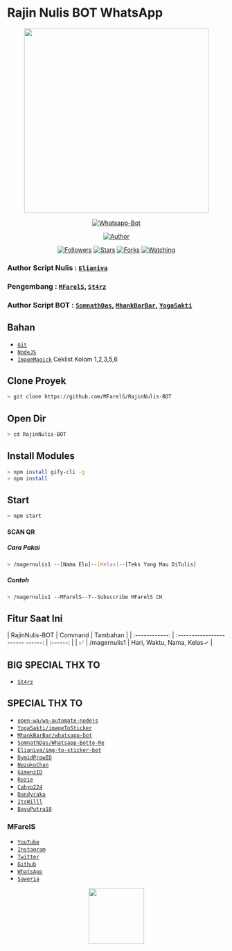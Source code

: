 # Rajin Nulis BOT WhatsApp
<p align="center">
<img src="https://raw.githubusercontent.com/mfarels/RajinNulis-BOT/master/mager/MFarelS.jpg" width="426" height="426"/>
</p>
<p align="center">
<a href="#"><img title="Whatsapp-Bot" src="https://img.shields.io/badge/Whatsapp Bot Nulis-green?colorA=%23ff0000&colorB=%23017e40&style=for-the-badge"></a>
</p>
<p align="center">
<a href="https://github.com/MFarelS"><img title="Author" src="https://img.shields.io/badge/Author-MFarelS-red.svg?style=for-the-badge&logo=github"></a>
</p>
<p align="center">
<a href="https://github.com/MFarelS/followers"><img title="Followers" src="https://img.shields.io/github/followers/MFarelS?color=blue&style=flat-square"></a>
<a href="https://github.com/MFarelS/RajinNulis-BOT/stargazers/"><img title="Stars" src="https://img.shields.io/github/stars/MFarelS/RajinNulis-BOT?color=red&style=flat-square"></a>
<a href="https://github.com/MFarelS/RajinNulis-BOT/network/members"><img title="Forks" src="https://img.shields.io/github/forks/MFarelS/RajinNulis-BOT?color=red&style=flat-square"></a>
<a href="https://github.com/MFarelS/RajinNulis-BOT/watchers"><img title="Watching" src="https://img.shields.io/github/watchers/MFarelS/RajinNulis-BOT?label=Watchers&color=blue&style=flat-square"></a>
</p>

### Author Script Nulis : [`Elianiva`](https://github.com/elianiva/img-to-sticker-bot)
### Pengembang : [`MFarelS`](https://github.com/MFarelS/RajinNulis-BOT), [`St4rz`](https://github.com/bintang73)
### Author  Script BOT : [`SomnathDas`](https://github.com/SomnathDas/Whatsapp-Botto-Re), [`MhankBarBar`](https://github.com/mhankbarbar/whatsapp-bot), [`YogaSakti`](https://github.com/YogaSakti/imageToSticker)

## Bahan
* [`Git`](https://git-scm.com/downloads)
* [`NodeJS`](https://nodejs.org/en/download) 
* [`ImageMagick`](https://imagemagick.org/script/download.php) Ceklist Kolom 1,2,3,5,6

## Clone Proyek

```bash
> git clone https://github.com/MFarelS/RajinNulis-BOT
```

## Open Dir

```bash
> cd RajinNulis-BOT
```

## Install Modules

```bash
> npm install gify-cli -g
> npm install
```

## Start

```bash
> npm start
```

#### SCAN QR

##### Cara Pakai
```bash
> /magernulis1 --[Nama Elu]--[Kelas]--[Teks Yang Mau DiTulis]
```

##### Contoh
```bash
> /magernulis1 --MFarelS--7--Subsccribe MFarelS CH
```

## Fitur Saat Ini

| RajinNulis-BOT |              Command             | Tambahan |
| :------------: | :----------------------- ------: | :------: |
|       ✅      |           /magernulis1           | Hari, Waktu, Nama, Kelas✓ |


## BIG SPECIAL THX TO
* [`St4rz`](https://github.com/bintang73)

## SPECIAL THX TO
* [`open-wa/wa-automate-nodejs`](https://github.com/open-wa/wa-automate-nodejs)
* [`YogaSakti/imageToSticker`](https://github.com/YogaSakti/imageToSticker) 
* [`MhankBarBar/whatsapp-bot`](https://github.com/MhankBarBar/whatsapp-bot) 
* [`SomnathDas/Whatsapp-Botto-Re`](https://github.com/SomnathDas/Whatsapp-Botto-Re)
* [`Elianiva/img-to-sticker-bot`](https://github.com/Elianiva/img-to-sticker-bot) 
* [`DymidProwID`](https://youtube.com/c/DymidProw)  
* [`NezukoChan`](https://instagram.com/nezuko.chan.12)
* [`GimenzID`](https://github.com/Gimenz) 
* [`Rozie`](https://instagram.com/_rooziee) 
* [`Cahyo224`](https://github.com/Cahyo224) 
* [`Dandyraka`](https://github.com/dandyraka) 
* [`ItsWilll`](https://instagram.com/its.willl_) 
* [`BayuPutra18`](https://github.com/bayuputra18) 

### MFarelS
* [`YouTube`](https://https://m.youtube.com/channel/UCYfBSMa1JJbKwD8bNm-etiA) 
* [`Instagram`](https://instagram.com/mfarelsyahtiawan) 
* [`Twitter`](https://twitter.com/MSyahtiawan) 
* [`Github`](https://github.com/MFarelS) 
* [`WhatsApp`](https://wa.me/6281219087237) 
* [`Saweria`](https://saweria.co/donate/MFarelS)


<p align="center">
<img src="https://raw.githubusercontent.com/mfarels/RajinNulis-BOT/master/mager/Jarottt.jpg" width="128" height="128"/>
</p>

